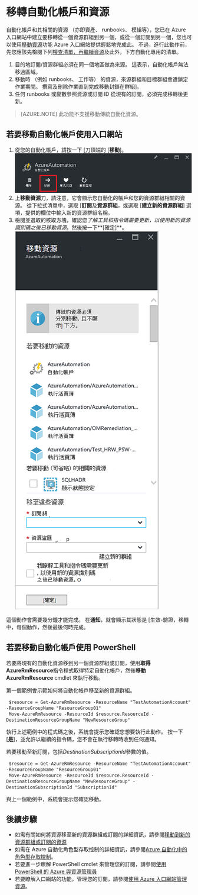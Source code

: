 <properties
   pageTitle="移轉自動化帳戶與資源 |Microsoft Azure"
   description="本文將說明如何將 Azure 自動化及相關聯的資源自動化帳戶移到另一個訂閱。"
   services="automation"
   documentationCenter=""
   authors="MGoedtel"
   manager="jwhit"
   editor="tysonn" />
<tags
   ms.service="automation"
   ms.devlang="na"
   ms.topic="article"
   ms.tgt_pltfrm="na"
   ms.workload="infrastructure-services"
   ms.date="07/07/2016"
   ms.author="magoedte" />

# <a name="migrate-automation-account-and-resources"></a>移轉自動化帳戶和資源

自動化帳戶和其相關的資源 （亦即資產、 runbooks、 模組等），您已在 Azure 入口網站中建立要移轉從一個資源群組到另一個，或從一個訂閱到另一個，您也可以使用[移動資源](../resource-group-move-resources.md)功能 Azure 入口網站提供輕鬆地完成此。 不過，進行此動作前，先您應該先檢閱下列[檢查清單，再繼續資源](../resource-group-move-resources.md#Checklist-before-moving-resources)及此外，下方自動化專用的清單。   

1.  目的地訂閱/資源群組必須在同一個地區做為來源。  這表示，自動化帳戶無法移過區域。
2.  移動時 （例如 runbooks、 工作等） 的資源，來源群組和目標群組會遭鎖定作業期間。 撰寫及刪除作業直到完成移動封鎖在群組]。  
3.  任何 runbooks 或變數參照資源或訂閱 ID 從現有的訂閱，必須完成移轉後更新。   


>[AZURE.NOTE] 此功能不支援移動傳統自動化資源。

## <a name="to-move-the-automation-account-using-the-portal"></a>若要移動自動化帳戶使用入口網站

1. 從您的自動化帳戶，請按一下 [刀頂端的 [**移動**]。<br> ![移動選項](media/automation-migrate-account-subscription/automation-menu-move.png)<br> 
2. 上**移動資源**刀，請注意，它會顯示您自動化的帳戶和您的資源群組相關的資源。  從下拉式清單中，選取 [**訂閱**及**資源群組**，或選取 [**建立新的資源群組**] 選項，提供的欄位中輸入新的資源群組名稱。  
3. 檢閱並選取的核取方塊，確認您*了解工具和指令碼需要更新，以使用新的資源識別碼之後已移動資源*，然後按一下**[確定]**。<br> ![移動資源刀](media/automation-migrate-account-subscription/automation-move-resources-blade.png)<br>   

這個動作會需要幾分鐘才能完成。  在**通知**，就會顯示其狀態是 [生效-驗證，移轉中，每個動作，然後最後何時完成。     

## <a name="to-move-the-automation-account-using-powershell"></a>若要移動自動化帳戶使用 PowerShell

若要將現有的自動化資源移到另一個資源群組或訂閱，使用**取得 AzureRmResource**指令程式取得特定自動化帳戶，然後**移動 AzureRmResource** cmdlet 來執行移動。

第一個範例會示範如何將自動化帳戶移至新的資源群組。

   ```
    $resource = Get-AzureRmResource -ResourceName "TestAutomationAccount" -ResourceGroupName "ResourceGroup01"
    Move-AzureRmResource -ResourceId $resource.ResourceId -DestinationResourceGroupName "NewResourceGroup"
   ``` 

執行上述範例中的程式碼之後，系統會提示您確認您想要執行此動作。  按一下 [**是**]，並允許以繼續的指令碼，您不會在執行移轉時收到任何通知。  

若要移動至新訂閱，包括*DestinationSubscriptionId*參數的值。

   ```
    $resource = Get-AzureRmResource -ResourceName "TestAutomationAccount" -ResourceGroupName "ResourceGroup01"
    Move-AzureRmResource -ResourceId $resource.ResourceId -DestinationResourceGroupName "NewResourceGroup" -DestinationSubscriptionId "SubscriptionId"
   ``` 

與上一個範例中，系統會提示您確認移動。  

## <a name="next-steps"></a>後續步驟

- 如需有關如何將資源移至新的資源群組或訂閱的詳細資訊，請參閱[移動到新的資源群組或訂閱的資源](../resource-group-move-resources.md)
- 如需在 Azure 自動化角色型存取控制的詳細資訊，請參閱[Azure 自動化中的角色型存取控制](../automation/automation-role-based-access-control.md)。
- 若要進一步瞭解 PowerShell cmdlet 來管理您的訂閱，請參閱[使用 PowerShell 的 Azure 與資源管理員](../powershell-azure-resource-manager.md)
- 若要瞭解入口網站的功能，管理您的訂閱，請參閱[使用 Azure 入口網站管理資源](../azure-portal/resource-group-portal.md)。 
